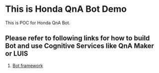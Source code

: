 # This is Honda QnA Bot Demo 
This is POC for Honda QnA Bot. 
## Please refer to following links for how to build Bot and use Cognitive Services like QnA Maker or LUIS
1. [Bot framework](https://dev.botframework.com/)